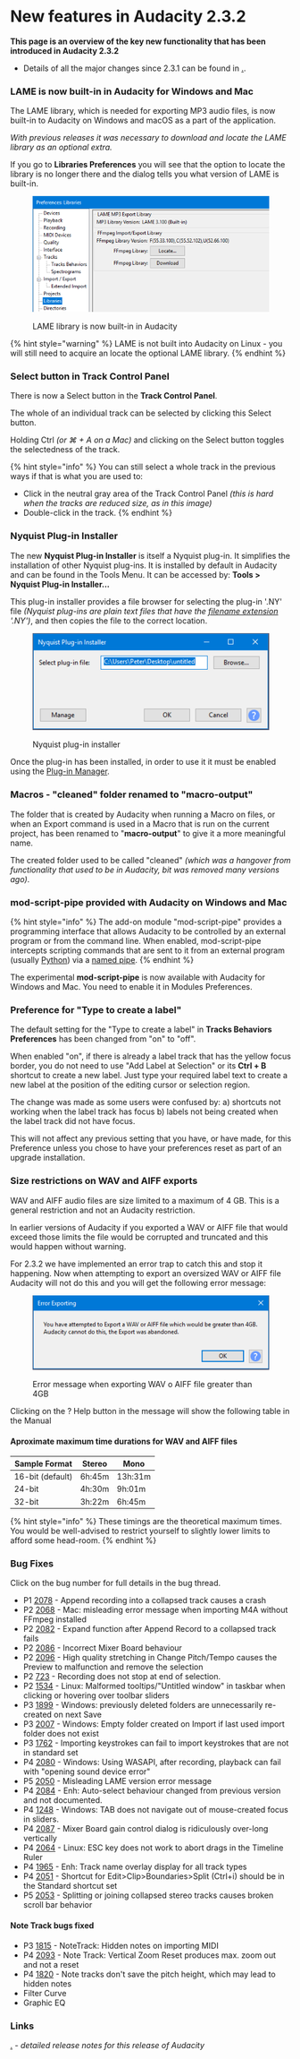 # New features in Audacity 2.3.2

**This page is an overview of the key new functionality that has been introduced in Audacity 2.3.2**

* Details of all the major changes since 2.3.1 can be found in [.](./ "mention").

### LAME is now built-in in Audacity for Windows and Mac

The LAME library, which is needed for exporting MP3 audio files, is now built-in to Audacity on Windows and macOS as a part of the application.

_With previous releases it was necessary to download and locate the LAME library as an optional extra._

If you go to **Libraries Preferences** you will see that the option to locate the library is no longer there and the dialog tells you what version of LAME is built-in.

<figure><img src="../../../../.gitbook/assets/prefs library.png" alt=""><figcaption><p>LAME library is now built-in in Audacity</p></figcaption></figure>

{% hint style="warning" %}
LAME is not built into Audacity on Linux - you will still need to acquire an locate the optional LAME library.
{% endhint %}

### **Select** button in Track Control Panel

There is now a Select button in the **Track Control Panel**.

The whole of an individual track can be selected by clicking this Select button.

Holding Ctrl _(or ⌘ + A on a Mac)_ and clicking on the Select button toggles the selectedness of the track.

{% hint style="info" %}
You can still select a whole track in the previous ways if that is what you are used to:

* Click in the neutral gray area of the Track Control Panel _(this is hard when the tracks are reduced size, as in this image)_
* Double-click in the track.
{% endhint %}

### Nyquist Plug-in Installer

The new **Nyquist Plug-in Installer** is itself a Nyquist plug-in. It simplifies the installation of other Nyquist plug-ins. It is installed by default in Audacity and can be found in the Tools Menu. It can be accessed by: **Tools > Nyquist Plug-in Installer...**

This plug-in installer provides a file browser for selecting the plug-in '.NY' file _(Nyquist plug-ins are plain text files that have the_ [_filename extension_](https://en.wikipedia.org/wiki/Filename\_extension) _'.NY')_, and then copies the file to the correct location.

<figure><img src="../../../../.gitbook/assets/nyquist plugin installer.png" alt=""><figcaption><p>Nyquist plug-in installer</p></figcaption></figure>

Once the plug-in has been installed, in order to use it it must be enabled using the [Plug-in Manager](https://manual.audacityteam.org/man/manage\_effects\_generators\_and\_analyzers.html).

### Macros - "cleaned" folder renamed to "macro-output"

The folder that is created by Audacity when running a Macro on files, or when an Export command is used in a Macro that is run on the current project, has been renamed to "**macro-output**" to give it a more meaningful name.

The created folder used to be called "cleaned" _(which was a hangover from functionality that used to be in Audacity, bit was removed many versions ago)_.

### mod-script-pipe provided with Audacity on Windows and Mac

{% hint style="info" %}
The add-on module "mod-script-pipe" provides a programming interface that allows Audacity to be controlled by an external program or from the command line. When enabled, mod-script-pipe intercepts scripting commands that are sent to it from an external program (usually [Python](https://www.python.org/)) via a [named pipe](https://en.wikipedia.org/wiki/Named\_pipe).
{% endhint %}

The experimental **mod-script-pipe** is now available with Audacity for Windows and Mac. You need to enable it in Modules Preferences.

### Preference for "Type to create a label"

The default setting for the "Type to create a label" in **Tracks Behaviors Preferences** has been changed from "on" to "off".

When enabled "on", if there is already a label track that has the yellow focus border, you do not need to use "Add Label at Selection" or its **Ctrl + B** shortcut to create a new label. Just type your required label text to create a new label at the position of the editing cursor or selection region.

The change was made as some users were confused by: a) shortcuts not working when the label track has focus b) labels not being created when the label track did not have focus.

This will not affect any previous setting that you have, or have made, for this Preference unless you chose to have your preferences reset as part of an upgrade installation.

### Size restrictions on WAV and AIFF exports

WAV and AIFF audio files are size limited to a maximum of 4 GB. This is a general restriction and not an Audacity restriction.

In earlier versions of Audacity if you exported a WAV or AIFF file that would exceed those limits the file would be corrupted and truncated and this would happen without warning.

For 2.3.2 we have implemented an error trap to catch this and stop it happening. Now when attempting to export an oversized WAV or AIFF file Audacity will not do this and you will get the following error message:

<figure><img src="../../../../.gitbook/assets/export error.png" alt=""><figcaption><p>Error message when exporting WAV o AIFF file greater than 4GB</p></figcaption></figure>

Clicking on the ? Help button in the message will show the following table in the Manual

#### Aproximate maximum time durations for WAV and AIFF files

| **Sample Format** | **Stereo** | **Mono** |
| ----------------- | ---------- | -------- |
| 16-bit (default)  | 6h:45m     | 13h:31m  |
| 24-bit            | 4h:30m     | 9h:01m   |
| 32-bit            | 3h:22m     | 6h:45m   |

{% hint style="info" %}
These timings are the theoretical maximum times. You would be well-advised to restrict yourself to slightly lower limits to afford some head-room.
{% endhint %}

### Bug Fixes

Click on the bug number for full details in the bug thread.

* P1 [2078](https://bugzilla.audacityteam.org/show\_bug.cgi?id=2078) - Append recording into a collapsed track causes a crash
* P2 [2068](https://bugzilla.audacityteam.org/show\_bug.cgi?id=2068) - Mac: misleading error message when importing M4A without FFmpeg installed
* P2 [2082](https://bugzilla.audacityteam.org/show\_bug.cgi?id=2082) - Expand function after Append Record to a collapsed track fails
* P2 [2086](https://bugzilla.audacityteam.org/show\_bug.cgi?id=2086) - Incorrect Mixer Board behaviour
* P2 [2096](https://bugzilla.audacityteam.org/show\_bug.cgi?id=2096) - High quality stretching in Change Pitch/Tempo causes the Preview to malfunction and remove the selection
* P2 [723](https://bugzilla.audacityteam.org/show\_bug.cgi?id=723) - Recording does not stop at end of selection.
* P2 [1534](https://bugzilla.audacityteam.org/show\_bug.cgi?id=1534) - Linux: Malformed tooltips/"Untitled window" in taskbar when clicking or hovering over toolbar sliders
* P3 [1899](https://bugzilla.audacityteam.org/show\_bug.cgi?id=1899) - Windows: previously deleted folders are unnecessarily re-created on next Save
* P3 [2007](https://bugzilla.audacityteam.org/show\_bug.cgi?id=2007) - Windows: Empty folder created on Import if last used import folder does not exist
* P3 [1762](https://bugzilla.audacityteam.org/show\_bug.cgi?id=1762) - Importing keystrokes can fail to import keystrokes that are not in standard set
* P4 [2080](https://bugzilla.audacityteam.org/show\_bug.cgi?id=2080) - Windows: Using WASAPI, after recording, playback can fail with "opening sound device error"
* P5 [2050](https://bugzilla.audacityteam.org/show\_bug.cgi?id=2050) - Misleading LAME version error message
* P4 [2084](https://bugzilla.audacityteam.org/show\_bug.cgi?id=2084) - Enh: Auto-select behaviour changed from previous version and not documented.
* P4 [1248](https://bugzilla.audacityteam.org/show\_bug.cgi?id=1248) - Windows: TAB does not navigate out of mouse-created focus in sliders.
* P4 [2087](https://bugzilla.audacityteam.org/show\_bug.cgi?id=2087) - Mixer Board gain control dialog is ridiculously over-long vertically
* P4 [2064](https://bugzilla.audacityteam.org/show\_bug.cgi?id=2064) - Linux: ESC key does not work to abort drags in the Timeline Ruler
* P4 [1965](https://bugzilla.audacityteam.org/show\_bug.cgi?id=1965) - Enh: Track name overlay display for all track types
* P4 [2051](https://bugzilla.audacityteam.org/show\_bug.cgi?id=2051) - Shortcut for Edit>Clip>Boundaries>Split (Ctrl+i) should be in the Standard shortcut set
* P5 [2053](https://bugzilla.audacityteam.org/show\_bug.cgi?id=2053) - Splitting or joining collapsed stereo tracks causes broken scroll bar behavior

#### Note Track bugs fixed

* P3 [1815](https://bugzilla.audacityteam.org/show\_bug.cgi?id=1815) - NoteTrack: Hidden notes on importing MIDI
* P4 [2093](https://bugzilla.audacityteam.org/show\_bug.cgi?id=2093) - Note Track: Vertical Zoom Reset produces max. zoom out and not a reset
* P4 [1820](https://bugzilla.audacityteam.org/show\_bug.cgi?id=1820) - Note tracks don't save the pitch height, which may lead to hidden notes
* Filter Curve
* Graphic EQ

### Links

[.](./ "mention") _- detailed release notes for this release of Audacity_
